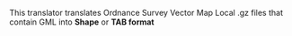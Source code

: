 This translator translates Ordnance Survey Vector Map Local .gz files that contain GML into **Shape** or **TAB format**
